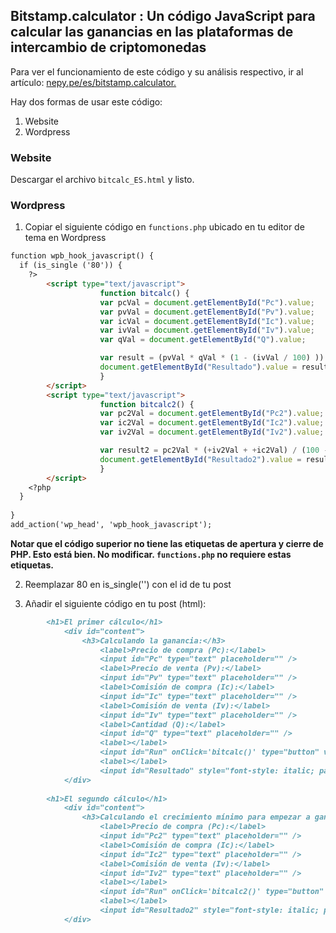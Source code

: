 ## Bitstamp.calculator : Un código JavaScript para calcular las ganancias en las plataformas de intercambio de criptomonedas
Para ver el funcionamiento de este código y su análisis respectivo, ir al artículo: [nepy.pe/es/bitstamp.calculator.](http://www.nepy.pe/es/cripto/plataforma/invertir-en-criptomonedas-la-matematica-de-las-comisiones-para-empezar-a-ganar/) 

Hay dos formas de usar este código:
1. Website
2. Wordpress

### Website

Descargar el archivo `bitcalc_ES.html` y listo.

### Wordpress

1. Copiar el siguiente código en `functions.php` ubicado en tu editor de tema en Wordpress
```markdown
function wpb_hook_javascript() {
  if (is_single ('80')) { 
    ?>
        <script type="text/javascript">
                    function bitcalc() {
					var pcVal = document.getElementById("Pc").value;
					var pvVal = document.getElementById("Pv").value;
					var icVal = document.getElementById("Ic").value;
					var ivVal = document.getElementById("Iv").value;
					var qVal = document.getElementById("Q").value;

					var result = (pvVal * qVal * (1 - (ivVal / 100) )) - (pcVal * qVal * (1 + (icVal / 100) ));
					document.getElementById("Resultado").value = result;
				    }
        </script>
		<script type="text/javascript">
                    function bitcalc2() {
					var pc2Val = document.getElementById("Pc2").value;
					var ic2Val = document.getElementById("Ic2").value;
					var iv2Val = document.getElementById("Iv2").value;

					var result2 = pc2Val * (+iv2Val + +ic2Val) / (100 - (1*iv2Val)) ;
					document.getElementById("Resultado2").value = result2;
				    }
        </script>
    <?php
  }
	  
}
add_action('wp_head', 'wpb_hook_javascript');
```
**Notar que el código superior no tiene las etiquetas de apertura y cierre de PHP. Esto está bien. No modificar. `functions.php` no requiere estas etiquetas.**

2. Reemplazar 80 en is_single('') con el id de tu post 

3. Añadir el siguiente código en tu post (html):
```markdown
        <h1>El primer cálculo</h1>
            <div id="content">
                <h3>Calculando la ganancia:</h3>
                    <label>Precio de compra (Pc):</label>
                    <input id="Pc" type="text" placeholder="" />
                    <label>Precio de venta (Pv):</label>
                    <input id="Pv" type="text" placeholder="" />
                    <label>Comisión de compra (Ic):</label>
                    <input id="Ic" type="text" placeholder="" />
                    <label>Comisión de venta (Iv):</label>
                    <input id="Iv" type="text" placeholder="" />
                    <label>Cantidad (Q):</label>
                    <input id="Q" type="text" placeholder="" />
                    <label></label>
                    <input id="Run" onClick='bitcalc()' type="button" value="Calcular" />
                    <label></label>
                    <input id="Resultado" style="font-style: italic; padding-left: -2px;" readonly="readonly" type="text" value="La ganancia es..." />
            </div>
        
        <h1>El segundo cálculo</h1>
            <div id="content">
                <h3>Calculando el crecimiento mínimo para empezar a ganar:</h3>
                    <label>Precio de compra (Pc):</label>
                    <input id="Pc2" type="text" placeholder="" />
                    <label>Comisión de compra (Ic):</label>
                    <input id="Ic2" type="text" placeholder="" />
                    <label>Comisión de venta (Iv):</label>
                    <input id="Iv2" type="text" placeholder="" />
                    <label></label>
                    <input id="Run" onClick='bitcalc2()' type="button" value="Calcular" />
                    <label></label>
                    <input id="Resultado2" style="font-style: italic; padding-left: -2px;" readonly="readonly" type="text" value="El crecimiento mínimo es..." />
            </div>
```


